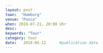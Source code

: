 ```yaml
---
layout: post
town:  "Hamburg"
venue: "Pooca"
when: 2018-07-21, 20:00 Uhr
desc: 
keywords: "Tour"
category: tour
date:   2018-05-12 		#publication date
---
```

